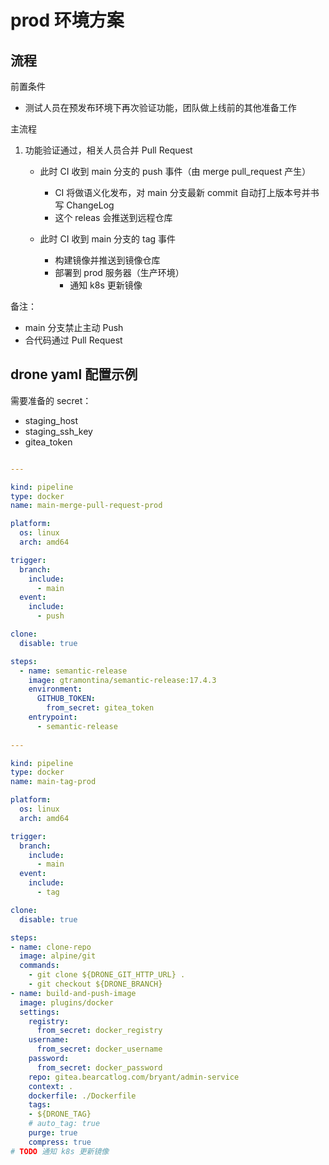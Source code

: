 <!-- ---
hide:
  - footer
--- -->

# prod 环境方案

## 流程

前置条件

- 测试人员在预发布环境下再次验证功能，团队做上线前的其他准备工作

主流程

1. 功能验证通过，相关人员合并 Pull Request

      - 此时 CI 收到 main 分支的 push  事件（由 merge pull_request 产生）

          - CI 将做语义化发布，对 main 分支最新 commit 自动打上版本号并书写 ChangeLog
          - 这个 releas 会推送到远程仓库
    
      - 此时 CI 收到 main 分支的 tag 事件
        
          - 构建镜像并推送到镜像仓库
          - 部署到 prod 服务器（生产环境）
            - 通知 k8s 更新镜像

备注：

- main 分支禁止主动 Push
- 合代码通过 Pull Request

## drone yaml 配置示例

需要准备的 secret：

- staging_host
- staging_ssh_key
- gitea_token

```yaml

---

kind: pipeline
type: docker
name: main-merge-pull-request-prod

platform:
  os: linux
  arch: amd64

trigger:
  branch:
    include:
      - main
  event:
    include:  
      - push

clone:
  disable: true

steps:
  - name: semantic-release  
    image: gtramontina/semantic-release:17.4.3
    environment:  
      GITHUB_TOKEN:  
        from_secret: gitea_token  
    entrypoint:  
      - semantic-release
    
---

kind: pipeline
type: docker
name: main-tag-prod

platform:
  os: linux
  arch: amd64

trigger:
  branch:
    include:
      - main
  event:
    include:
      - tag

clone:
  disable: true

steps:
- name: clone-repo
  image: alpine/git
  commands:
    - git clone ${DRONE_GIT_HTTP_URL} .
    - git checkout ${DRONE_BRANCH}
- name: build-and-push-image
  image: plugins/docker
  settings:
    registry:
      from_secret: docker_registry
    username:
      from_secret: docker_username
    password:
      from_secret: docker_password
    repo: gitea.bearcatlog.com/bryant/admin-service
    context: .
    dockerfile: ./Dockerfile
    tags:
    - ${DRONE_TAG}
    # auto_tag: true
    purge: true
    compress: true
# TODO 通知 k8s 更新镜像
```

